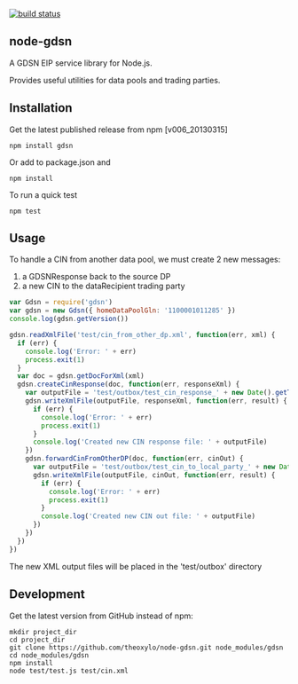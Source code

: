 [![build status](https://secure.travis-ci.org/theoxylo/node-gdsn.png)](http://travis-ci.org/theoxylo/node-gdsn)

## node-gdsn

A GDSN EIP service library for Node.js. 

Provides useful utilities for data pools and trading parties.


## Installation

Get the latest published release from npm [v006_20130315]

    npm install gdsn

Or add to package.json and 

    npm install
    
To run a quick test

    npm test


## Usage

To handle a CIN from another data pool, we must create 2 new messages:
  1. a GDSNResponse back to the source DP
  2. a new CIN to the dataRecipient trading party

  ```javascript
  var Gdsn = require('gdsn')
  var gdsn = new Gdsn({ homeDataPoolGln: '1100001011285' })
  console.log(gdsn.getVersion())

  gdsn.readXmlFile('test/cin_from_other_dp.xml', function(err, xml) {
    if (err) {
      console.log('Error: ' + err)
      process.exit(1)
    }
    var doc = gdsn.getDocForXml(xml)
    gdsn.createCinResponse(doc, function(err, responseXml) {
      var outputFile = 'test/outbox/test_cin_response_' + new Date().getTime() + '.xml'
      gdsn.writeXmlFile(outputFile, responseXml, function(err, result) {
        if (err) {
          console.log('Error: ' + err)
          process.exit(1)
        }
        console.log('Created new CIN response file: ' + outputFile)
      })
      gdsn.forwardCinFromOtherDP(doc, function(err, cinOut) {
        var outputFile = 'test/outbox/test_cin_to_local_party_' + new Date().getTime() + '.xml'
        gdsn.writeXmlFile(outputFile, cinOut, function(err, result) {
          if (err) {
            console.log('Error: ' + err)
            process.exit(1)
          }
          console.log('Created new CIN out file: ' + outputFile)
        })
      })
    })
  })
  ```
The new XML output files will be placed in the 'test/outbox' directory


## Development
    
Get the latest version from GitHub instead of npm:

    mkdir project_dir
    cd project_dir
    git clone https://github.com/theoxylo/node-gdsn.git node_modules/gdsn
    cd node_modules/gdsn
    npm install
    node test/test.js test/cin.xml
